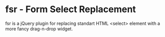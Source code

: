 fsr - Form Select Replacement
=============================

fsr is a jQuery plugin for replacing standart HTML &lt;select&gt; element with a more fancy drag-n-drop widget.
